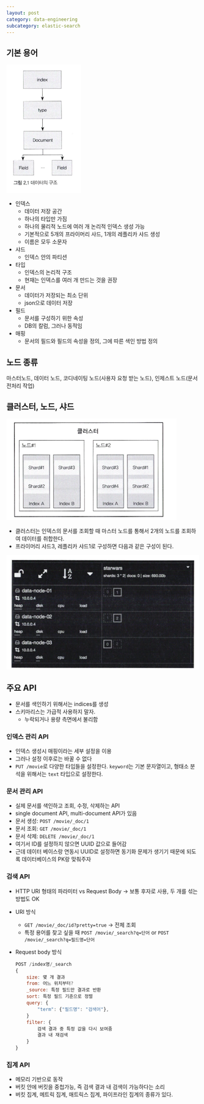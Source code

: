 ```yaml
---
layout: post
category: data-engineering
subcategory: elastic-search
---
```


## 기본 용어
![alt text](/assets/images/data-engineering/elastic-search/image/2/image.png)
- 인덱스
    - 데이터 저장 공간
    - 하나의 타입만 가짐
    - 하나의 물리적 노드에 여러 개 논리적 인덱스 생성 가능
    - 기본적으로 5개의 프라이머리 샤드, 1개의 레플리카 샤드 생성
    - 이름은 모두 소문자
- 샤드
    - 인덱스 안의 파티션
- 타입
    - 인덱스의 논리적 구조
    - 현재는 인덱스를 여러 개 만드는 것을 권장
- 문서
    - 데이터가 저장되는 최소 단위
    - json으로 데이터 저장
- 필드
    - 문서를 구성하기 위한 속성
    - DB의 칼럼, 그러나 동적임
- 매핑
    - 문서의 필드와 필드의 속성을 정의, 그에 따른 색인 방법 정의

## 노드 종류
마스터노드, 데이터 노드, 코디네이팅 노드(사용자 요청 받는 노드), 인제스트 노드(문서 전처리 작업)

## 클러스터, 노드, 샤드
![alt text](/assets/images/data-engineering/elastic-search/image/2/image-1.png)
- 클러스터는 인덱스의 문서를 조회할 때 마스터 노드를 통해서 2개의 노드를 조회하여 데이터를 취합한다.
- 프라이머리 샤드3, 레플리카 샤드1로 구성하면 다음과 같은 구성이 된다.

![alt text](/assets/images/data-engineering/elastic-search/image/2/image-2.png)

## 주요 API
- 문서를 색인하기 위해서는 indices를 생성
- 스키마리스는 가급적 사용하지 말자.
    - 누락되거나 용량 측면에서 불리함

### 인덱스 관리 API
- 인덱스 생성시 매핑이라는 세부 설정을 이용
- 그러나 설정 이후로는 바꿀 수 없다
- `PUT /movie`로 다양한 타입들을 설정한다. `keyword`는 기본 문자열이고, 형태소 분석을 위해서는 `text` 타입으로 설정한다.

### 문서 관리 API
- 실제 문서를 색인하고 조회, 수정, 삭제하는 API
- single document API, multi-document API가 있음
- 문서 생성: `POST /movie/_doc/1`
- 문서 조회: `GET /movie/_doc/1`
- 문서 삭제: `DELETE /movie/_doc/1`
- 여기서 ID를 설정하지 않으면 UUID 값으로 들어감
- 근데 데이터 베이스랑 연동시 UUID로 설정하면 동기화 문제가 생기기 때문에 되도록 데이터베이스의 PK랑 맞춰주자

### 검색 API
- HTTP URI 형태의 파라미터 vs Request Body -> 보통 후자로 사용, 두 개를 섞는 방법도 OK
- URI 방식
    - `GET /movie/_doc/id?pretty=true` -> 전체 조회
    - 특정 용어를 찾고 싶을 때 `POST /movie/_search?q=단어` or `POST /movie/_search?q=필드명=단어`
- Request body 방식

    ```javascript
    POST /index명/_search
    {
        size: 몇 개 결과
        from: 어느 위치부터?
        _source: 특정 필드만 결과로 반환
        sort: 특정 필드 기준으로 정렬
        query: {
            "term": {"필드명": "검색어"},
        }
        filter: {
            검색 결과 중 특정 값을 다시 보여줌
            결과 내 재검색
        }
    }
    ```

### 집계 API
- 메모리 기반으로 동작
- 버킷 안에 버킷을 중첩가능, 즉 검색 결과 내 검색이 가능하다는 소리
- 버킷 집계, 메트릭 집계, 매트릭스 집계, 파이프라인 집계의 종류가 있다.
